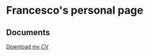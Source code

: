 # Francesco's personal page

## Documents

[Download my CV](attached_files/Francesco_Maccarini_CV_Short.pdf)
